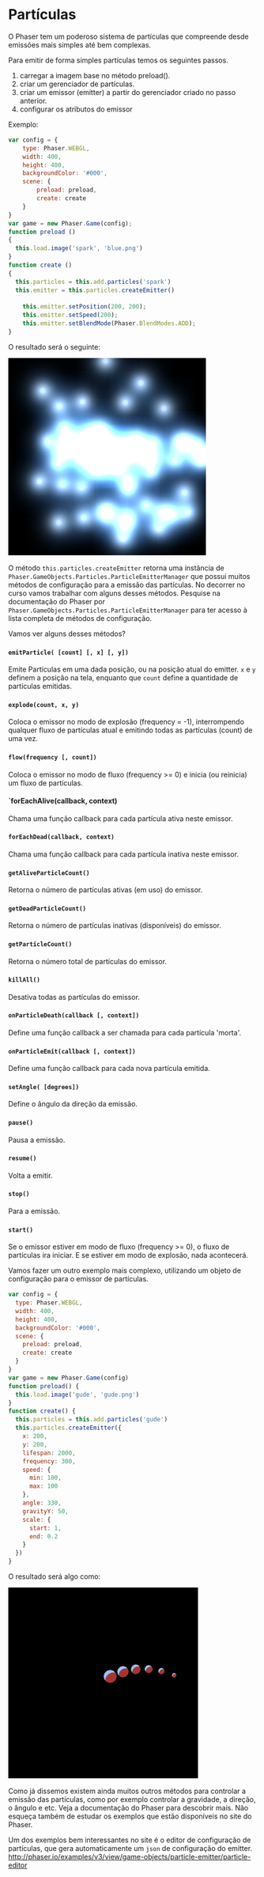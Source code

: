 # Partículas

O Phaser tem um poderoso sistema de partículas que compreende desde emissões mais simples até bem complexas.

Para emitir de forma simples partículas temos os seguintes passos.

1. carregar a imagem base no método preload().
2. criar um gerenciador de partículas.
3. criar um emissor (emitter) a partir do gerenciador criado no passo anterior.
4. configurar os atributos do emissor

Exemplo:

```javascript
var config = {
    type: Phaser.WEBGL,
    width: 400,
    height: 400,
    backgroundColor: '#000',
    scene: {
        preload: preload,
        create: create
    }
}
var game = new Phaser.Game(config);
function preload ()
{
  this.load.image('spark', 'blue.png')
}
function create ()
{
  this.particles = this.add.particles('spark')
  this.emitter = this.particles.createEmitter()

    this.emitter.setPosition(200, 200);
    this.emitter.setSpeed(200);
    this.emitter.setBlendMode(Phaser.BlendModes.ADD);
}
```
O resultado será o seguinte:

![fig 26](resources/img/fig026.png)

O método ``this.particles.createEmitter`` retorna uma instância de
 ``Phaser.GameObjects.Particles.ParticleEmitterManager`` que possui muitos métodos de configuração para a emissão das partículas. No decorrer no curso vamos trabalhar com alguns desses métodos. Pesquise na documentação do Phaser por ``Phaser.GameObjects.Particles.ParticleEmitterManager`` para ter acesso à lista completa de métodos de configuração.

Vamos ver alguns desses métodos?

#### `emitParticle( [count] [, x] [, y])`
Emite Partículas em uma dada posição, ou na posição atual do emitter.
``x`` e ``y`` definem a posição na tela, enquanto que ``count`` define a quantidade de partículas emitidas.

#### `explode(count, x, y)`
Coloca o emissor no modo de explosão (frequency = -1), interrompendo qualquer fluxo de partículas atual e emitindo todas as partículas (count) de uma vez.

#### `flow(frequency [, count])`
Coloca o emissor no modo de fluxo (frequency >= 0) e inicia (ou reinicia) um fluxo de partículas.

#### `forEachAlive(callback, context)
Chama uma função callback para cada partícula ativa neste emissor.

#### `forEachDead(callback, context)`
Chama uma função callback para cada partícula inativa neste emissor.

#### `getAliveParticleCount()`
Retorna o número de partículas ativas (em uso) do emissor.

#### `getDeadParticleCount()`
Retorna o número de partículas inativas (disponíveis) do emissor.

#### `getParticleCount()`
Retorna o número total de partículas do emissor.

#### `killAll()`
Desativa todas as partículas do emissor.

#### `onParticleDeath(callback [, context])`
Define uma função callback a ser chamada para cada partícula 'morta'.

#### `onParticleEmit(callback [, context])`
Define uma função callback para cada nova partícula emitida.

#### `setAngle( [degrees])`
Define o ângulo da direção da emissão.

#### `pause()`
Pausa a emissão.

#### `resume()`
Volta a emitir.

#### `stop()`
Para a emissão.

#### `start()`
Se o emissor estiver em modo de fluxo (frequency >= 0), o fluxo de partículas ira iniciar. E se estiver em modo de explosão, nada acontecerá.

Vamos fazer um outro exemplo mais complexo, utilizando um objeto de configuração para o emissor de partículas.

```javascript
var config = {
  type: Phaser.WEBGL,
  width: 400,
  height: 400,
  backgroundColor: '#000',
  scene: {
    preload: preload,
    create: create
  }
}
var game = new Phaser.Game(config)
function preload() {
  this.load.image('gude', 'gude.png')
}
function create() {
  this.particles = this.add.particles('gude')
  this.particles.createEmitter({
    x: 200,
    y: 200,
    lifespan: 2000,
    frequency: 300,
    speed: {
      min: 100,
      max: 100
    },
    angle: 330,
    gravityY: 50,
    scale: {
      start: 1,
      end: 0.2
    }
  })
}
```
O resultado será algo como:

![fig 28](resources/img/fig027.png)

Como já dissemos existem ainda muitos outros métodos para controlar a emissão das partículas, como por exemplo controlar a gravidade, a direção, o ângulo e etc. Veja a documentação do Phaser para descobrir mais. Não esqueça também de estudar os exemplos que estão disponíveis no site do Phaser.

Um dos exemplos bem interessantes no site é o editor de configuração de partículas, que gera automaticamente um ``json`` de configuração do emitter. <http://phaser.io/examples/v3/view/game-objects/particle-emitter/particle-editor>
